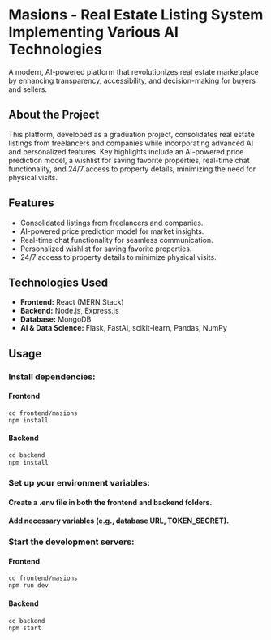 # Masions - Real Estate Listing System Implementing Various AI Technologies   
A modern, AI-powered platform that revolutionizes real estate marketplace by enhancing transparency, accessibility, and decision-making for buyers and sellers.

## About the Project  
This platform, developed as a graduation project, consolidates real estate listings from freelancers and companies while incorporating advanced AI and personalized features. Key highlights include an AI-powered price prediction model, a wishlist for saving favorite properties, real-time chat functionality, and 24/7 access to property details, minimizing the need for physical visits.


## Features  
- Consolidated listings from freelancers and companies.  
- AI-powered price prediction model for market insights.  
- Real-time chat functionality for seamless communication.  
- Personalized wishlist for saving favorite properties.  
- 24/7 access to property details to minimize physical visits.


## Technologies Used  
- **Frontend:** React (MERN Stack)  
- **Backend:** Node.js, Express.js  
- **Database:** MongoDB  
- **AI & Data Science:** Flask, FastAI, scikit-learn, Pandas, NumPy  

## Usage
### Install dependencies:
#### Frontend
```
cd frontend/masions
npm install 
```
#### Backend
```
cd backend
npm install 
```
### Set up your environment variables:
#### Create a .env file in both the frontend and backend folders.
#### Add necessary variables (e.g., database URL, TOKEN_SECRET).

### Start the development servers:
#### Frontend
```
cd frontend/masions
npm run dev
```
#### Backend
```
cd backend
npm start
```


